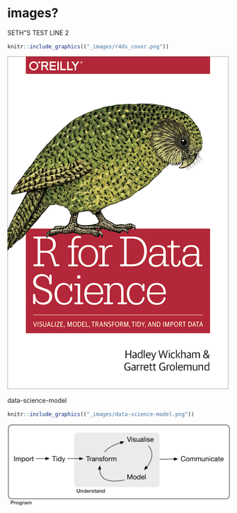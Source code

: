 # images?

SETH"S TEST LINE 2


```r
knitr::include_graphics(("_images/r4ds_cover.png"))
```

![](_images/r4ds_cover.png)<!-- -->

data-science-model



```r
knitr::include_graphics(("_images/data-science-model.png"))
```

![](_images/data-science-model.png)<!-- -->
